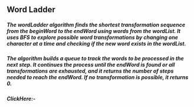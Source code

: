 ## Word Ladder

##### The wordLadder algorithm finds the shortest transformation sequence from the beginWord to the endWord using words from the wordList. It uses BFS to explore possible word transformations by changing one character at a time and checking if the new word exists in the wordList.

##### The algorithm builds a queue to track the words to be processed in the next step. It continues the process until the endWord is found or all transformations are exhausted, and it returns the number of steps needed to reach the endWord. If no transformation is possible, it returns 0.
##### ClickHere:- 